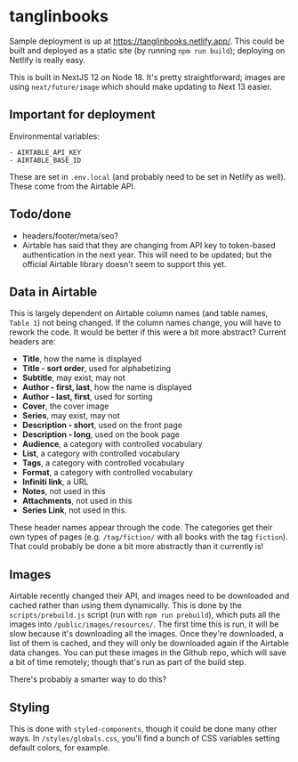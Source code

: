 # tanglinbooks

Sample deployment is up at https://tanglinbooks.netlify.app/. This could be built and deployed as a static site (by running `npm run build`); deploying on Netlify is really easy.

This is built in NextJS 12 on Node 18. It's pretty straightforward; images are using `next/future/image` which should make updating to Next 13 easier.

## Important for deployment

Environmental variables:
```
- AIRTABLE_API_KEY
- AIRTABLE_BASE_ID
```
These are set in `.env.local` (and probably need to be set in Netlify as well). These come from the Airtable API.

## Todo/done

 * headers/footer/meta/seo? 
 * Airtable has said that they are changing from API key to token-based authentication in the next year. This will need to be updated; but the official Airtable library doesn't seem to support this yet.

## Data in Airtable

This is largely dependent on Airtable column names (and table names, `Table 1`) not being changed. If the column names change, you will have to rework the code. It would be better if this were a bit more abstract? Current headers are:

 - **Title**, how the name is displayed
 - **Title - sort order**, used for alphabetizing 
 - **Subtitle**, may exist, may not
 - **Author - first, last**, how the name is displayed
 - **Author - last, first**, used for sorting
 - **Cover**, the cover image
 - **Series**, may exist, may not
 - **Description - short**, used on the front page
 - **Description - long**, used on the book page
 - **Audience**, a category with controlled vocabulary
 - **List**, a category with controlled vocabulary
 - **Tags**, a category with controlled vocabulary
 - **Format**, a category with controlled vocabulary
 - **Infiniti link**, a URL
 - **Notes**, not used in this
 - **Attachments**, not used in this
 - **Series Link**, not used in this.

These header names appear through the code. The categories get their own types of pages (e.g. `/tag/fiction/` with all books with the tag `fiction`). That could probably be done a bit more abstractly than it currently is!

## Images

Airtable recently changed their API, and images need to be downloaded and cached rather than using them dynamically. This is done by the `scripts/prebuild.js` script (run with `npm run prebuild`), which puts all the images into `/public/images/resources/`. The first time this is run, it will be slow because it's downloading all the images. Once they're downloaded, a list of them is cached, and they will only be downloaded again if the Airtable data changes. You can put these images in the Github repo, which will save a bit of time remotely; though that's run as part of the build step.

There's probably a smarter way to do this?

## Styling

This is done with `styled-components`, though it could be done many other ways. In `/styles/globals.css`, you'll find a bunch of CSS variables setting default colors, for example.